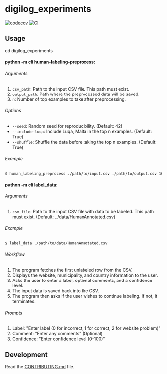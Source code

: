 # digilog_experiments

[![codecov](https://codecov.io/gh/BrunoKreiner/digilog-experiments/branch/main/graph/badge.svg?token=digilog-experiments_token_here)](https://codecov.io/gh/BrunoKreiner/digilog-experiments)
[![CI](https://github.com/BrunoKreiner/digilog-experiments/actions/workflows/main.yml/badge.svg)](https://github.com/BrunoKreiner/digilog-experiments/actions/workflows/main.yml)

## Usage

cd digilog_experiments

#### python -m cli human-labeling-preprocess:

###### Arguments

1. `csv_path`: Path to the input CSV file. This path must exist.
2. `output_path`: Path where the preprocessed data will be saved.
3. `n`: Number of top examples to take after preprocessing.

###### Options

- `--seed`: Random seed for reproducibility. (Default: 42)
- `--include-luqa`: Include Luqa, Malta in the top n examples. (Default: True)
- `--shuffle`: Shuffle the data before taking the top n examples. (Default: True)

###### Example

```bash
$ human_labeling_preprocess ./path/to/input.csv ./path/to/output.csv 100 --seed 123 --include-luqa true --shuffle false
```

#### python -m cli label_data:

###### Arguments
1. `csv_file`: Path to the input CSV file with data to be labeled. This path must exist. (Default: ../data/HumanAnnotated.csv)

###### Example
```bash
$ label_data ./path/to/data/HumanAnnotated.csv
```

###### Workflow

1. The program fetches the first unlabeled row from the CSV.
2. Displays the website, municipality, and country information to the user.
3. Asks the user to enter a label, optional comments, and a confidence level.
4. The input data is saved back into the CSV.
5. The program then asks if the user wishes to continue labeling. If not, it terminates.

###### Prompts

1. Label: "Enter label (0 for incorrect, 1 for correct, 2 for website problem)"
2. Comment: "Enter any comments" (Optional)
3. Confidence: "Enter confidence level (0-100)"

## Development

Read the [CONTRIBUTING.md](CONTRIBUTING.md) file.
